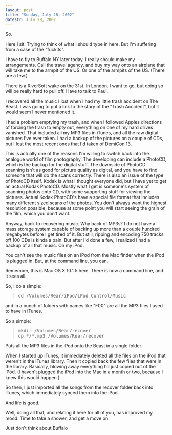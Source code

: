 ```yaml
---
layout: post
title: "Sunday, July 28, 2002"
datestr: July 28, 2002
---
```


So.

Here I sit. Trying to think of what I should type in here. But I'm suffering
from a case of the "fuckits".

I have to fly to Buffalo NY later today. I really should make my arrangements.
Call the travel agency, and buy my way onto an airplane that will take me to
the armpit of the US. Or one of the armpits of the US. (There are a few.)

There is a RiverSoft wake on the 31st. In London. I want to go, but doing so
will be really hard to pull off. Have to talk to Paul.

I recovered all the music I lost when I had my little trash accident on The
Beast. I was going to put a link to the story of the "Trash Accident",
but it would seem I never mentioned it.

I had a problem emptying my trash, and when I followed Apples directions of
forcing the trash to empty out, everything on one of my hard drives vanished.
That included all my MP3 files in iTunes, and all the raw digital pictures I've
ever taken. I had a backup of the pictures on a couple of CDs, but I lost the
most recent ones that I'd taken of DemiCon 13.

This is actually one of the reasons I'm willing to switch back into the analogue
world of film photography. The developing can include a PhotoCD, which is the
backup for the digital stuff. The downside of PhotoCD: scanning isn't as good
for picture quality as digital, and you have to find someone that will do the
scans correctly. There is also an issue of the type of PhotoCD itself. Kodak
is what I thought everyone did, but I have yet to get an actual Kodak PhotoCD.
Mostly what I get is someone's system of scanning photos onto CD, with some
supporting stuff for viewing the pictures. Actual Kodak PhotoCD's have a special
file format that includes many different sized scans of the photos. You don't
always want the highest resolution possible, because at some point you will
start seeing the grain of the film, which you don't want.

Anyway, back to recovering music. Why back of MP3s? I do not have a mass storage
system capable of backing up more than a couple hundred megabytes before I get
tired of it. But still, ripping and encoding 750 tracks off 100 CDs is kinda
a pain. But after I'd done a few, I realized I had a backup of all that music.
On my iPod.

You can't see the music files on an iPod from the Mac finder when the iPod
is plugged in. But, at the command line, you can.

Remember, this is Mac OS X 10.1.5 here. There is now a command line, and it
sees all.

So, I do a simple:

<blockquote>
<pre>cd /Volumes/Rear/iPod/iPod_Control/Music</pre>
</blockquote>

and in a bunch of folders with names like "F00" are all the MP3 files
I used to have in iTunes.

So a simple:

<blockquote>
<pre>mkdir /Volumes/Rear/recover
cp */*.mp3 /Volumes/Rear/recover</pre>
</blockquote>

Puts all the MP3 files in the iPod onto the Beast in a single folder.

When I started up iTunes, it immediately deleted all the files on the iPod
that weren't in the iTunes library. Then it copied back the few files that were
in the library. Basically, blowing away everything I'd just copied out of the
iPod. (I haven't plugged the iPod into the Mac in a month or two, because I
knew this would happen.)

So then, I just imported all the songs from the recover folder back into iTunes,
which immediately synced them into the iPod.

And life is good.

Well, doing all that, and relating it here for all of you, has improved my
mood. Time to take a shower, and get a move on.

Just don't think about Buffalo

